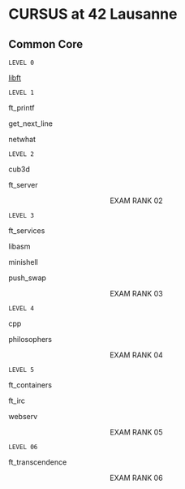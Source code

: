 
# CURSUS at 42 Lausanne

## Common Core

	LEVEL 0
[libft](./libft)


	LEVEL 1
ft_printf

get_next_line

netwhat

	LEVEL 2
cub3d

ft_server
<p align="center">
EXAM RANK 02
</p>

	LEVEL 3
ft_services

libasm

minishell

push_swap

<p align="center">
EXAM RANK 03
</p>

	LEVEL 4
cpp

philosophers

<p align="center">
EXAM RANK 04
</p>

	LEVEL 5
ft_containers

ft_irc

webserv
<p align="center">
EXAM RANK 05
</p>

	LEVEL 06
ft_transcendence 

<p align="center">
EXAM RANK 06
</p>
